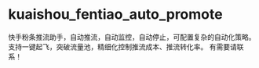 # kuaishou_fentiao_auto_promote
快手粉条推流助手，自动推流，自动监控，自动停止，可配置复杂的自动化策略。 支持一键起飞，突破流量池，精细化控制推流成本、推流转化率。 有需要请联系！
